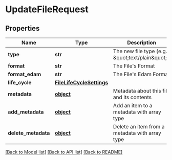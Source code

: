 # UpdateFileRequest

## Properties
Name | Type | Description | Notes
------------ | ------------- | ------------- | -------------
**type** | **str** | The new file type (e.g. \&quot;text/plain\&quot;). | [optional] 
**format** | **str** | The File&#39;s Format | [optional] 
**format_edam** | **str** | The File&#39;s Edam Format | [optional] 
**life_cycle** | [**FileLifeCycleSettings**](FileLifeCycleSettings.md) |  | [optional] 
**metadata** | [**object**](.md) | Metadata about this file and its contents | [optional] 
**add_metadata** | [**object**](.md) | Add an item to a metadata with array type | [optional] 
**delete_metadata** | [**object**](.md) | Delete an item from a metadata with array type | [optional] 

[[Back to Model list]](../README.md#documentation-for-models) [[Back to API list]](../README.md#documentation-for-api-endpoints) [[Back to README]](../README.md)



